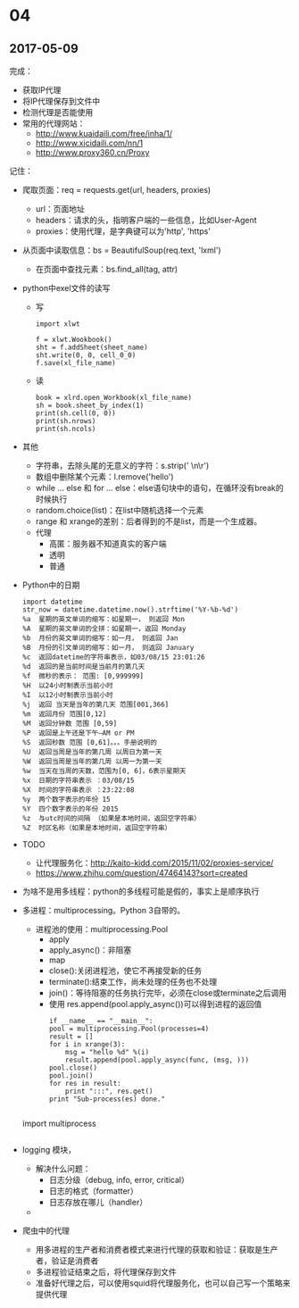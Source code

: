 # 04
## 2017-05-09

完成：
- 获取IP代理
- 将IP代理保存到文件中
- 检测代理是否能使用
- 常用的代理网站：
    - http://www.kuaidaili.com/free/inha/1/
    - http://www.xicidaili.com/nn/1
    - http://www.proxy360.cn/Proxy

记住：
- 爬取页面：req = requests.get(url, headers, proxies)
    - url：页面地址
    - headers：请求的头，指明客户端的一些信息，比如User-Agent
    - proxies：使用代理，是字典键可以为'http', 'https'
- 从页面中读取信息：bs = BeautifulSoup(req.text, 'lxml')
    - 在页面中查找元素：bs.find_all(tag, attr)
- python中exel文件的读写
    - 写 
        ```
        import xlwt
        
        f = xlwt.Wookbook()
        sht = f.addSheet(sheet_name)
        sht.write(0, 0, cell_0_0)
        f.save(xl_file_name)
        ```
    - 读
        ```
        book = xlrd.open_Workbook(xl_file_name)
        sh = book.sheet_by_index(1)
        print(sh.cell(0, 0))
        print(sh.nrows)
        print(sh.ncols)
        ```
- 其他
    - 字符串，去除头尾的无意义的字符：s.strip(' \n\r')
    - 数组中删除某个元素：l.remove('hello')
    - while ... else 和 for ... else：else语句块中的语句，在循环没有break的时候执行
    - random.choice(list)：在list中随机选择一个元素
    - range 和 xrange的差别：后者得到的不是list，而是一个生成器。
    - 代理
        - 高匿：服务器不知道真实的客户端
        - 透明
        - 普通
- Python中的日期
    ```
    import datetime
    str_now = datetime.datetime.now().strftime('%Y-%b-%d')
    %a 	星期的英文单词的缩写：如星期一， 则返回 Mon
    %A 	星期的英文单词的全拼：如星期一，返回 Monday
    %b 	月份的英文单词的缩写：如一月， 则返回 Jan
    %B 	月份的引文单词的缩写：如一月， 则返回 January
    %c 	返回datetime的字符串表示，如03/08/15 23:01:26
    %d 	返回的是当前时间是当前月的第几天
    %f 	微秒的表示： 范围: [0,999999]
    %H 	以24小时制表示当前小时
    %I 	以12小时制表示当前小时
    %j 	返回 当天是当年的第几天 范围[001,366]
    %m 	返回月份 范围[0,12]
    %M 	返回分钟数 范围 [0,59]
    %P 	返回是上午还是下午–AM or PM
    %S 	返回秒数 范围 [0,61]。。。手册说明的
    %U 	返回当周是当年的第几周 以周日为第一天
    %W 	返回当周是当年的第几周 以周一为第一天
    %w 	当天在当周的天数，范围为[0, 6]，6表示星期天
    %x 	日期的字符串表示 ：03/08/15
    %X 	时间的字符串表示 ：23:22:08
    %y 	两个数字表示的年份 15
    %Y 	四个数字表示的年份 2015
    %z 	与utc时间的间隔 （如果是本地时间，返回空字符串）
    %Z 	时区名称（如果是本地时间，返回空字符串）
    ```
    
- TODO
    - 让代理服务化：http://kaito-kidd.com/2015/11/02/proxies-service/
    - https://www.zhihu.com/question/47464143?sort=created

- 为啥不是用多线程：python的多线程可能是假的，事实上是顺序执行
- 多进程：multiprocessing。Python 3自带的。
    - 进程池的使用：multiprocessing.Pool
        - apply
        - apply_async()：非阻塞
        - map
        - close():关闭进程池，使它不再接受新的任务
        - terminate():结束工作，尚未处理的任务也不处理
        - join()：等待阻塞的任务执行完毕，必须在close或terminate之后调用
        - 使用 res.append(pool.apply_async())可以得到进程的返回值
            ```
            if __name__ == "__main__":
            pool = multiprocessing.Pool(processes=4)
            result = []
            for i in xrange(3):
                msg = "hello %d" %(i)
                result.append(pool.apply_async(func, (msg, )))
            pool.close()
            pool.join()
            for res in result:
                print ":::", res.get()
            print "Sub-process(es) done."
    ```

    ```
    import multiprocess    
    ```

- logging 模块，
    - 解决什么问题：
        * 日志分级（debug, info, error, critical）
        * 日志的格式（formatter）
        * 日志存放在哪儿（handler）
    - 


- 爬虫中的代理
    - 用多进程的生产者和消费者模式来进行代理的获取和验证：获取是生产者，验证是消费者
    - 多进程验证结束之后，将代理保存到文件
    - 准备好代理之后，可以使用squid将代理服务化，也可以自己写一个策略来提供代理
    
